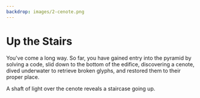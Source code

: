 ```yaml
---
backdrop: images/2-cenote.png
---
```


# Up the Stairs

You've come a long way. So far, you have gained entry into the pyramid by solving a code, slid down to the bottom of the edifice, discovering a cenote, dived underwater to retrieve broken glyphs, and restored them to their proper place. 

A shaft of light over the cenote reveals a staircase going up.

<Page url="2" instructions="" condition="none" action="Go up the staircase" />
